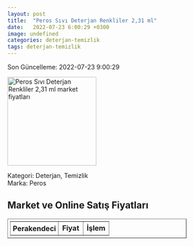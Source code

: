 ```yaml
---
layout: post
title:  "Peros Sıvı Deterjan Renkliler 2,31 ml"
date:   2022-07-23 6:00:29 +0300
image: undefined
categories: deterjan-temizlik
tags: deterjan-temizlik
---
```


Son Güncelleme: 2022-07-23 9:00:29

<img src="undefined" width="200" alt="Peros Sıvı Deterjan Renkliler 2,31 ml market fiyatları" />

Kategori: Deterjan, Temizlik
<br />
Marka: Peros

<h2>Market ve Online Satış Fiyatları</h2>

<table border="1" style="padding: 5px;width:80%;">
  <tr>
    <td style="padding: 5px;"><strong>Perakendeci</strong></td>
    <td><strong>Fiyat</strong></td>
    <td><strong>İşlem</strong></td>
  </tr>
  
</table>
